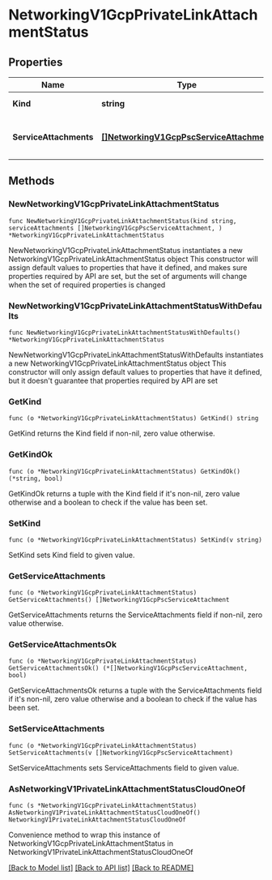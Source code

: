 # NetworkingV1GcpPrivateLinkAttachmentStatus

## Properties

Name | Type | Description | Notes
------------ | ------------- | ------------- | -------------
**Kind** | **string** | PrivateLinkAttachmentStatus kind. | [readonly] 
**ServiceAttachments** | [**[]NetworkingV1GcpPscServiceAttachment**](NetworkingV1GcpPscServiceAttachment.md) | Array of GCP PSC Service attachments that can be used to connect PSC Endpoints for each zone.  | [readonly] 

## Methods

### NewNetworkingV1GcpPrivateLinkAttachmentStatus

`func NewNetworkingV1GcpPrivateLinkAttachmentStatus(kind string, serviceAttachments []NetworkingV1GcpPscServiceAttachment, ) *NetworkingV1GcpPrivateLinkAttachmentStatus`

NewNetworkingV1GcpPrivateLinkAttachmentStatus instantiates a new NetworkingV1GcpPrivateLinkAttachmentStatus object
This constructor will assign default values to properties that have it defined,
and makes sure properties required by API are set, but the set of arguments
will change when the set of required properties is changed

### NewNetworkingV1GcpPrivateLinkAttachmentStatusWithDefaults

`func NewNetworkingV1GcpPrivateLinkAttachmentStatusWithDefaults() *NetworkingV1GcpPrivateLinkAttachmentStatus`

NewNetworkingV1GcpPrivateLinkAttachmentStatusWithDefaults instantiates a new NetworkingV1GcpPrivateLinkAttachmentStatus object
This constructor will only assign default values to properties that have it defined,
but it doesn't guarantee that properties required by API are set

### GetKind

`func (o *NetworkingV1GcpPrivateLinkAttachmentStatus) GetKind() string`

GetKind returns the Kind field if non-nil, zero value otherwise.

### GetKindOk

`func (o *NetworkingV1GcpPrivateLinkAttachmentStatus) GetKindOk() (*string, bool)`

GetKindOk returns a tuple with the Kind field if it's non-nil, zero value otherwise
and a boolean to check if the value has been set.

### SetKind

`func (o *NetworkingV1GcpPrivateLinkAttachmentStatus) SetKind(v string)`

SetKind sets Kind field to given value.


### GetServiceAttachments

`func (o *NetworkingV1GcpPrivateLinkAttachmentStatus) GetServiceAttachments() []NetworkingV1GcpPscServiceAttachment`

GetServiceAttachments returns the ServiceAttachments field if non-nil, zero value otherwise.

### GetServiceAttachmentsOk

`func (o *NetworkingV1GcpPrivateLinkAttachmentStatus) GetServiceAttachmentsOk() (*[]NetworkingV1GcpPscServiceAttachment, bool)`

GetServiceAttachmentsOk returns a tuple with the ServiceAttachments field if it's non-nil, zero value otherwise
and a boolean to check if the value has been set.

### SetServiceAttachments

`func (o *NetworkingV1GcpPrivateLinkAttachmentStatus) SetServiceAttachments(v []NetworkingV1GcpPscServiceAttachment)`

SetServiceAttachments sets ServiceAttachments field to given value.



### AsNetworkingV1PrivateLinkAttachmentStatusCloudOneOf

`func (s *NetworkingV1GcpPrivateLinkAttachmentStatus) AsNetworkingV1PrivateLinkAttachmentStatusCloudOneOf() NetworkingV1PrivateLinkAttachmentStatusCloudOneOf`

Convenience method to wrap this instance of NetworkingV1GcpPrivateLinkAttachmentStatus in NetworkingV1PrivateLinkAttachmentStatusCloudOneOf

[[Back to Model list]](../README.md#documentation-for-models) [[Back to API list]](../README.md#documentation-for-api-endpoints) [[Back to README]](../README.md)


